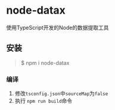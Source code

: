 # node-datax

使用TypeScript开发的Node的数据提取工具
## 安装
> $ npm i node-datax 
### 编译
1. 修改`tsconfig.json`中`sourceMap`为`false`
2. 执行 `npm run build`命令

